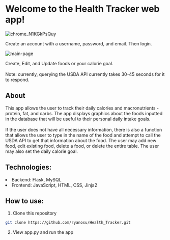 <h1>Welcome to the Health Tracker web app!</h1>

![chrome_N1KGkPsQuy](https://github.com/ryanosu/CS361/assets/86269596/98a58109-d538-4bd2-929d-851758a2f0bc)

Create an account with a username, password, and email. Then login.

![main-page](https://github.com/ryanosu/Health_Tracker/assets/86269596/c51d6c4f-9032-4609-91ec-22970b5636a5)

Create, Edit, and Update foods or your calorie goal. <br><br> Note: currently, querying the USDA API currently takes 30-45 seconds for it to respond.

<h2>About</h2>
This app allows the user to track their daily calories and macronutrients - protein, fat, and carbs. The app displays graphics about the foods inputted in the database that will be useful to their personal daily intake goals. <br> <br> If the user does not have all necessary information, there is also a function that allows the user to type in the name of the food and attempt to call the USDA API to get that information about the food. The user may add new food, edit existing food, delete a food, or delete the entire table. The user may also set the daily calorie goal. 

<h2>Technologies:</h2>
<li>Backend: Flask, MySQL</li>
<li>Frontend: JavaScript, HTML, CSS, Jinja2</li>

<h2>How to use:</h2>

1. Clone this repository

```sh
git clone https://github.com/ryanosu/Health_Tracker.git
```

2. View app.py and run the app
